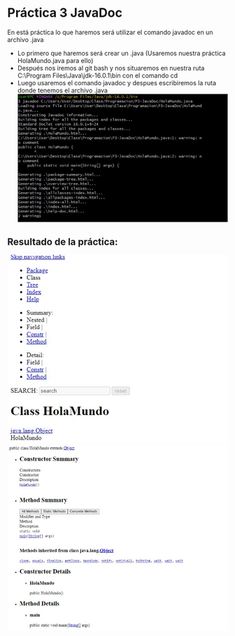 # Práctica 3 JavaDoc
En está práctica lo que haremos será utilizar el comando javadoc en un archivo .java
+ Lo primero que haremos será crear un .java (Usaremos nuestra práctica HolaMundo.java para ello)
+ Después nos iremos al git bash y nos situaremos en nuestra ruta C:\Program Files\Java\jdk-16.0.1\bin con el comando cd
+ Luego usaremos el comando javadoc y despues escribiremos la ruta donde tenemos el archivo .java 
![Imagen 1](/Programacion/P3-JavaDoc/Javadoc.jpg)
## Resultado de la práctica:
![Imagen 2](/Programacion/P3-JavaDoc/JavaDoc1.jpg)
![Imagen 3](/Programacion/P3-JavaDoc/JavaDoc2.jpg)

